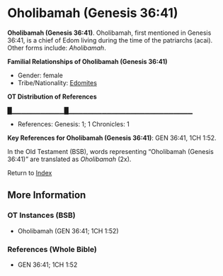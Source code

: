 # Oholibamah (Genesis 36:41)
**Oholibamah (Genesis 36:41)**. 
Oholibamah, first mentioned in Genesis 36:41, is a chief of Edom living during the time of the patriarchs (acai). 
Other forms include: 
*Aholibamah*. 




**Familial Relationships of Oholibamah (Genesis 36:41)**


* Gender: female
* Tribe/Nationality: [Edomites](../../../groups/md/acai/Edom.md)


**OT Distribution of References**

█▁▁▁▁▁▁▁▁▁▁▁█▁▁▁▁▁▁▁▁▁▁▁▁▁▁▁▁▁▁▁▁▁▁▁▁▁▁
* References: Genesis: 1; 1 Chronicles: 1



**Key References for Oholibamah (Genesis 36:41)**: 
GEN 36:41, 1CH 1:52. 


In the Old Testament (BSB), words representing “Oholibamah (Genesis 36:41)” are translated as 
*Oholibamah* (2x). 




Return to [Index](00-Index.md)

## More Information

### OT Instances (BSB)

* Oholibamah (GEN 36:41; 1CH 1:52)



### References (Whole Bible)

* GEN 36:41; 1CH 1:52



